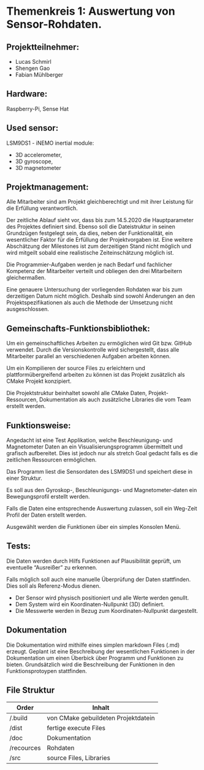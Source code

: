 # Themenkreis 1: Auswertung von Sensor-Rohdaten.

## Projektteilnehmer:

* Lucas Schmirl
* Shengen Gao
* Fabian Mühlberger

## Hardware:
Raspberry-Pi, Sense Hat

## Used sensor:
LSM9DS1 - iNEMO inertial module:
* 3D accelerometer,
* 3D gyroscope, 
* 3D magnetometer

## Projektmanagement:

Alle Mitarbeiter sind am Projekt gleichberechtigt und mit ihrer Leistung für die Erfüllung verantwortlich.

Der zeitliche Ablauf sieht vor, dass bis zum 14.5.2020 die Hauptparameter des Projektes definiert sind. Ebenso soll die Dateistruktur in seinen Grundzügen festgelegt sein, da dies, neben der Funktionalität, ein wesentlicher Faktor für die Erfüllung der Projektvorgaben ist.
Eine weitere Abschätzung der Milestones ist zum derzeitigen Stand nicht möglich und wird mitgeilt sobald eine realistische Zeiteinschätzung möglich ist.

Die Programmier-Aufgaben werden je nach Bedarf und fachlicher Kompetenz der Mitarbeiter verteilt und obliegen den drei Mitarbeitern gleichermaßen.

Eine genauere Untersuchung der vorliegenden Rohdaten war bis zum derzeitigen Datum nicht möglich. Deshalb sind sowohl Änderungen an den Projektspezifikationen als auch die Methode der Umsetzung nicht ausgeschlossen.

## Gemeinschafts-Funktionsbibliothek:
Um ein gemeinschaftliches Arbeiten zu ermöglichen wird Git bzw. GitHub verwendet. Durch die Versionskontrolle wird sichergestellt, dass alle Mitarbeiter parallel an verschiedenen Aufgaben arbeiten können.

Um ein Kompilieren der source Files zu erleichtern und plattformübergreifend arbeiten zu können ist das Projekt zusätzlich als CMake Projekt konzipiert.

Die Projektstruktur beinhaltet sowohl alle CMake Daten, Projekt-Ressourcen, Dokumentation als auch zusätzliche Libraries die vom Team erstellt werden.

## Funktionsweise:
Angedacht ist eine Test Applikation, welche Beschleunigung- und Magnetometer Daten an ein Visualisierungsprogramm übermittelt und grafisch aufbereitet. Dies ist jedoch nur als stretch Goal gedacht falls es die zeitlichen Ressourcen ermöglichen.

Das Programm liest die Sensordaten des LSM9DS1 und speichert diese in einer Struktur.

Es soll aus den Gyroskop-, Beschleunigungs- und Magnetometer-daten ein Bewegungsprofil erstellt werden.

Falls die Daten eine entsprechende Auswertung zulassen, soll ein Weg-Zeit Profil der Daten erstellt werden.

Ausgewählt werden die Funktionen über ein simples Konsolen Menü.

## Tests:
Die Daten werden durch Hilfs Funktionen auf Plausibilität geprüft, um eventuelle “Ausreißer” zu erkennen.

Falls möglich soll auch eine manuelle Überprüfung der Daten stattfinden. Dies soll als Referenz-Modus dienen.
* Der Sensor wird physisch positioniert und alle Werte werden genullt.
* Dem System wird ein Koordinaten-Nullpunkt (3D) definiert.
* Die Messwerte werden in Bezug zum Koordinaten-Nullpunkt dargestellt.
 
## Dokumentation 
Die Dokumentation wird mithilfe eines simplen markdown Files (.md) erzeugt. Geplant ist eine Beschreibung der wesentlichen Funktionen in der Dokumentation um einen Überbick über Programm und Funktionen zu bieten.  Grundsätzlich wird die Beschreibung der Funktionen in den Funktionsprotoypen stattfinden.

## File Struktur

|Order |Inhalt  |
|--|--|
|/.build	|von CMake gebuildeten Projektdatein  |
|/dist 		|fertige execute Files | 
|/doc 		|Dokumentation |
|/recources |Rohdaten  
|/src		|source Files, Libraries






